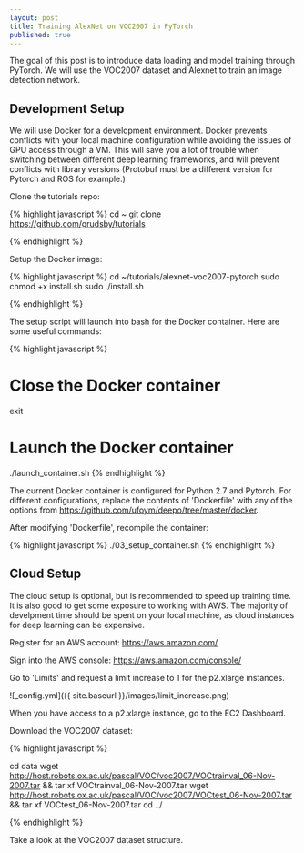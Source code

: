 ```yaml
---
layout: post
title: Training AlexNet on VOC2007 in PyTorch
published: true
---
```


The goal of this post is to introduce data loading and model training through PyTorch. We will use the VOC2007 dataset and Alexnet to train an image detection network.

## Development Setup

We will use Docker for a development environment. Docker prevents conflicts with your local machine configuration while avoiding the issues of GPU access through a VM. This will save you a lot of trouble when switching between different deep learning frameworks, and will prevent conflicts with library versions (Protobuf must be a different version for Pytorch and ROS for example.)

Clone the tutorials repo:

{% highlight javascript %}
cd ~
git clone https://github.com/grudsby/tutorials

{% endhighlight %}

Setup the Docker image:

{% highlight javascript %}
cd ~/tutorials/alexnet-voc2007-pytorch
sudo chmod +x install.sh
sudo ./install.sh

{% endhighlight %}

The setup script will launch into bash for the Docker container. Here are some useful commands:

{% highlight javascript %}
# Close the Docker container
exit
# Launch the Docker container
./launch_container.sh
{% endhighlight %}

The current Docker container is configured for Python 2.7 and Pytorch. For different configurations, replace the contents of 'Dockerfile' with any of the options from https://github.com/ufoym/deepo/tree/master/docker.

After modifying 'Dockerfile', recompile the container:

{% highlight javascript %}
./03_setup_container.sh
{% endhighlight %}

## Cloud Setup

The cloud setup is optional, but is recommended to speed up training time. It is also good to get some exposure to working with AWS. The majority of develpment time should be spent on your local machine, as cloud instances for deep learning can be expensive.

Register for an AWS account: https://aws.amazon.com/

Sign into the AWS console: https://aws.amazon.com/console/

Go to 'Limits' and request a limit increase to 1 for the p2.xlarge instances.

![_config.yml]({{ site.baseurl }}/images/limit_increase.png)

When you have access to a p2.xlarge instance, go to the EC2 Dashboard. 






Download the VOC2007 dataset:

{% highlight javascript %}

cd data
wget http://host.robots.ox.ac.uk/pascal/VOC/voc2007/VOCtrainval_06-Nov-2007.tar && tar xf VOCtrainval_06-Nov-2007.tar
wget http://host.robots.ox.ac.uk/pascal/VOC/voc2007/VOCtest_06-Nov-2007.tar && tar xf VOCtest_06-Nov-2007.tar
cd ../

{% endhighlight %}

Take a look at the VOC2007 dataset structure.
